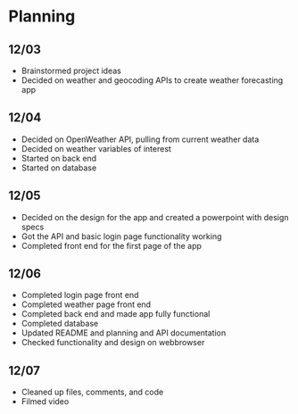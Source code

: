 # Planning

## 12/03
- Brainstormed project ideas
- Decided on weather and geocoding APIs to create weather forecasting app

## 12/04
- Decided on OpenWeather API, pulling from current weather data
- Decided on weather variables of interest
- Started on back end
- Started on database

## 12/05
- Decided on the design for the app and created a powerpoint with design specs
- Got the API and basic login page functionality working
- Completed front end for the first page of the app

## 12/06
- Completed login page front end
- Completed weather page front end
- Completed back end and made app fully functional
- Completed database
- Updated README and planning and API documentation
- Checked functionality and design on webbrowser

## 12/07
- Cleaned up files, comments, and code
- Filmed video
